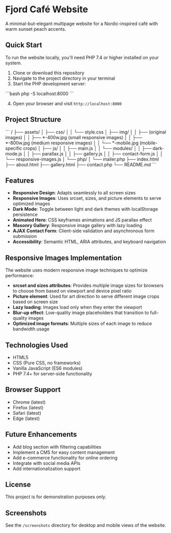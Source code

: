 # Fjord Café Website

A minimal-but-elegant multipage website for a Nordic-inspired café with warm sunset peach accents.

## Quick Start

To run the website locally, you'll need PHP 7.4 or higher installed on your system.

1. Clone or download this repository
2. Navigate to the project directory in your terminal
3. Start the PHP development server:

\`\`\`bash
php -S localhost:8000
\`\`\`

4. Open your browser and visit `http://localhost:8000`

## Project Structure

\`\`\`
/
├── assets/
│   ├── css/
│   │   └── style.css
│   ├── img/
│   │   ├── (original images)
│   │   ├── *-400w.jpg (small responsive images)
│   │   ├── *-800w.jpg (medium responsive images)
│   │   └── *-mobile.jpg (mobile-specific crops)
│   ├── js/
│   │   ├── main.js
│   │   └── modules/
│   │       ├── dark-mode.js
│   │       ├── parallax.js
│   │       ├── gallery.js
│   │       ├── contact-form.js
│   │       └── responsive-images.js
│   └── php/
│       └── mailer.php
├── index.html
├── about.html
├── gallery.html
├── contact.php
└── README.md
\`\`\`

## Features

- **Responsive Design**: Adapts seamlessly to all screen sizes
- **Responsive Images**: Uses srcset, sizes, and picture elements to serve optimized images
- **Dark Mode**: Toggle between light and dark themes with localStorage persistence
- **Animated Hero**: CSS keyframes animations and JS parallax effect
- **Masonry Gallery**: Responsive image gallery with lazy loading
- **AJAX Contact Form**: Client-side validation and asynchronous form submission
- **Accessibility**: Semantic HTML, ARIA attributes, and keyboard navigation

## Responsive Images Implementation

The website uses modern responsive image techniques to optimize performance:

- **srcset and sizes attributes**: Provides multiple image sizes for browsers to choose from based on viewport and device pixel ratio
- **Picture element**: Used for art direction to serve different image crops based on screen size
- **Lazy loading**: Images load only when they enter the viewport
- **Blur-up effect**: Low-quality image placeholders that transition to full-quality images
- **Optimized image formats**: Multiple sizes of each image to reduce bandwidth usage

## Technologies Used

- HTML5
- CSS (Pure CSS, no frameworks)
- Vanilla JavaScript (ES6 modules)
- PHP 7.4+ for server-side functionality

## Browser Support

- Chrome (latest)
- Firefox (latest)
- Safari (latest)
- Edge (latest)

## Future Enhancements

- Add blog section with filtering capabilities
- Implement a CMS for easy content management
- Add e-commerce functionality for online ordering
- Integrate with social media APIs
- Add internationalization support

## License

This project is for demonstration purposes only.

## Screenshots

See the `/screenshots` directory for desktop and mobile views of the website.